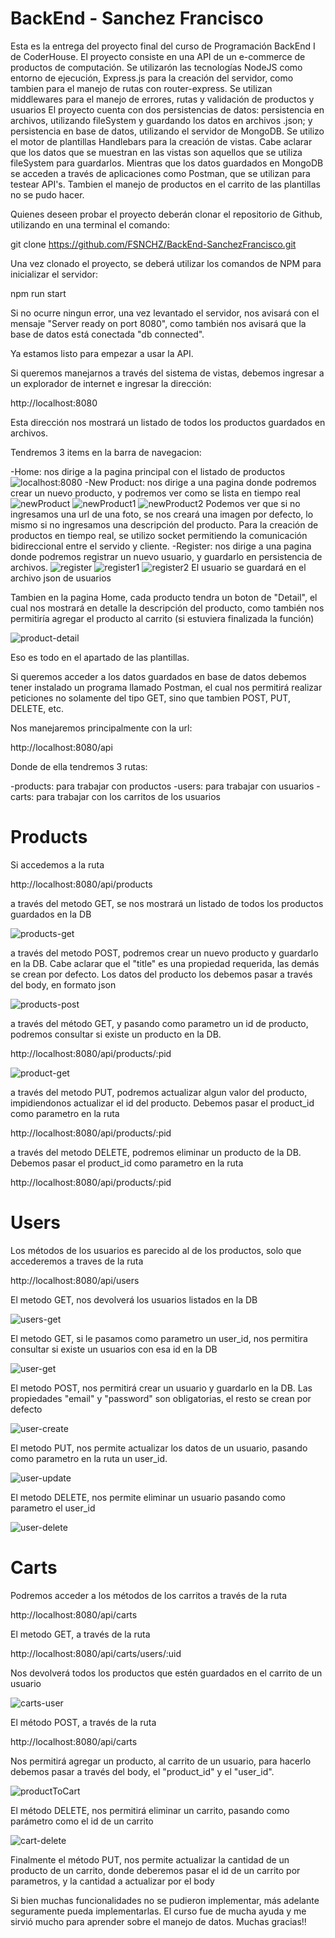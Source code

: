 # BackEnd - Sanchez Francisco
Esta es la entrega del proyecto final del curso de Programación BackEnd I de CoderHouse. El proyecto consiste en una API de un e-commerce de productos de computación.
Se utilizarón las tecnologías NodeJS como entorno de ejecución, Express.js para la creación del servidor, como tambien para el manejo de rutas con router-express. Se utilizan middlewares para el manejo de errores, rutas y validación de productos y usuarios
El proyecto cuenta con dos persistencias de datos: persistencia en archivos, utilizando fileSystem y guardando los datos en archivos .json; y persistencia en base de datos, utilizando el servidor de MongoDB.
Se utilizo el motor de plantillas Handlebars para la creación de vistas.
Cabe aclarar que los datos que se muestran en las vistas son aquellos que se utiliza fileSystem para guardarlos. Mientras que los datos guardados en MongoDB se acceden a través de aplicaciones como Postman, que se utilizan para testear API's.
Tambien el manejo de productos en el carrito de las plantillas no se pudo hacer.

Quienes deseen probar el proyecto deberán clonar el repositorio de Github, utilizando en una terminal el comando:

git clone https://github.com/FSNCHZ/BackEnd-SanchezFrancisco.git

Una vez clonado el proyecto, se deberá utilizar los comandos de NPM para inicializar el servidor:

npm run start

Si no ocurre ningun error, una vez levantado el servidor, nos avisará con el mensaje "Server ready on port 8080", como también nos avisará que la base de datos está conectada "db connected".

Ya estamos listo para empezar a usar la API.

Si queremos manejarnos a través del sistema de vistas, debemos ingresar a un explorador de internet e ingresar la dirección:

http://localhost:8080

Esta dirección nos mostrará un listado de todos los productos guardados en archivos.


Tendremos 3 items en la barra de navegacion:

-Home: nos dirige a la pagina principal con el listado de productos
![localhost:8080](./img/image.png)
-New Product: nos dirige a una pagina donde podremos crear un nuevo producto, y podremos ver como se lista en tiempo real
![newProduct](./img/image1.png)
![newProduct1](./img/image2.png)
![newProduct2](./img/image3.png)
Podemos ver que si no ingresamos una url de una foto, se nos creará una imagen por defecto, lo mismo si no ingresamos una descripción del producto.
Para la creación de productos en tiempo real, se utilizo socket permitiendo la comunicación bidireccional entre el servido y cliente.
-Register: nos dirige a una pagina donde podremos registrar un nuevo usuario, y guardarlo en persistencia de archivos.
![register](./img/image4.png)
![register1](./img/image5.png)
![register2](./img/image6.png)
El usuario se guardará en el archivo json de usuarios

Tambien en la pagina Home, cada producto tendra un boton de "Detail", el cual nos mostrará en detalle la descripción del producto, como también nos permitiría agregar el producto al carrito (si estuviera finalizada la función)

![product-detail](/img/image7.png)

Eso es todo en el apartado de las plantillas.

Si queremos acceder a los datos guardados en base de datos debemos tener instalado un programa llamado Postman, el cual nos permitirá realizar peticiones no solamente del tipo GET, sino que tambien POST, PUT, DELETE, etc.

Nos manejaremos principalmente con la url:

http://localhost:8080/api

Donde de ella tendremos 3 rutas:

-products: para trabajar con productos
-users: para trabajar con usuarios
-carts: para trabajar con los carritos de los usuarios

# Products

Si accedemos a la ruta

http://localhost:8080/api/products

a través del metodo GET, se nos mostrará un listado de todos los productos guardados en la DB

![products-get](./img/image8.png)

a través del metodo POST, podremos crear un nuevo producto y guardarlo en la DB. Cabe aclarar que el "title" es una propiedad requerida, las demás se crean por defecto.
Los datos del producto los debemos pasar a través del body, en formato json

![products-post](./img/image9.png)

a través del método GET, y pasando como parametro un id de producto, podremos consultar si existe un producto en la DB.

http://localhost:8080/api/products/:pid

![product-get](./img/image10.png)

a través del metodo PUT, podremos actualizar algun valor del producto, impidiendonos actualizar el id del producto. Debemos pasar el product_id como parametro en la ruta

http://localhost:8080/api/products/:pid

a través del metodo DELETE, podremos eliminar un producto de la DB. Debemos pasar el product_id como parametro en la ruta

http://localhost:8080/api/products/:pid

# Users

Los métodos de los usuarios es parecido al de los productos, solo que accederemos a traves de la ruta

http://localhost:8080/api/users

El metodo GET, nos devolverá los usuarios listados en la DB

![users-get](./img/image11.png)

El metodo GET, si le pasamos como parametro un user_id, nos permitira consultar si existe un usuarios con esa id en la DB

![user-get](./img/image12.png)

El metodo POST, nos permitirá crear un usuario y guardarlo en la DB. Las propiedades "email" y "password" son obligatorias, el resto se crean por defecto

![user-create](./img/image13.png)

El metodo PUT, nos permite actualizar los datos de un usuario, pasando como parametro en la ruta un user_id.

![user-update](./img/image14.png)

El metodo DELETE, nos permite eliminar un usuario pasando como parametro el user_id

![user-delete](./img/image15.png)

# Carts

Podremos acceder a los métodos de los carritos a través de la ruta

http://localhost:8080/api/carts

El metodo GET, a través de la ruta

http://localhost:8080/api/carts/users/:uid

Nos devolverá todos los productos que estén guardados en el carrito de un usuario

![carts-user](./img/image16.png)

El método POST, a través de la ruta

http://localhost:8080/api/carts

Nos permitirá agregar un producto, al carrito de un usuario, para hacerlo debemos pasar a través del body, el "product_id" y el "user_id".

![productToCart](./img/image17.png)

El método DELETE, nos permitirá eliminar un carrito, pasando como parámetro como el id de un carrito

![cart-delete](./img/image18.png)

Finalmente el método PUT, nos permite actualizar la cantidad de un producto de un carrito, donde deberemos pasar el id de un carrito por parametros, y la cantidad a actualizar por el body


Si bien muchas funcionalidades no se pudieron implementar, más adelante seguramente pueda implementarlas. El curso fue de mucha ayuda y me sirvió mucho para aprender sobre el manejo de datos.
Muchas gracias!!